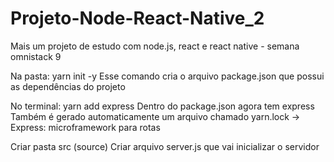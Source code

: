 # Projeto-Node-React-Native_2
Mais um projeto de estudo com node.js, react e react native - semana omnistack 9


Na pasta: yarn init -y 
    Esse comando cria o arquivo package.json que possui as dependências do projeto

No terminal: yarn add express
    Dentro do package.json agora tem express
    Também é gerado automaticamente um arquivo chamado yarn.lock
    -> Express: microframework para rotas

Criar pasta src (source)
Criar arquivo server.js que vai inicializar o servidor
